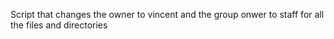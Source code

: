 Script that changes the owner to vincent and the group onwer to staff for all the files and directories
